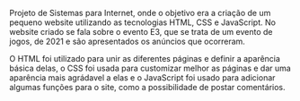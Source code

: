 Projeto de Sistemas para Internet, onde o objetivo era a criação de um pequeno website utilizando as tecnologias HTML, CSS e JavaScript. No website criado se fala sobre o evento E3, que se trata de um evento de jogos, de 2021 e são apresentados os anúncios que ocorreram. 

O HTML foi utilizado para unir as diferentes páginas e definir a aparência básica delas, o CSS foi usada para customizar melhor as páginas e dar uma aparência mais agrádavel a elas e o JavaScript foi usado para adicionar algumas funções para o site, como a possibilidade de postar comentários.
